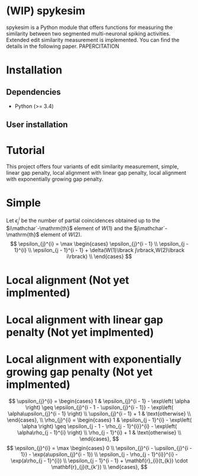 # (WIP) spykesim

spykesim is a Python module that offers functions for measuring the similarity between two segmented multi-neuronal spiking activities.
Extended edit similarity measurement is implemented. You can find the details in the following paper.
PAPERCITATION

# Installation

## Dependencies

- Python (>= 3.4)

## User installation


# Tutorial
This project offers four variants of edit similarity measurement, simple, linear gap penalty, local alignment with linear gap penalty, local alignment with exponentially growing gap penalty.

# Simple
Let $\epsilon_{j}^{i}$ be the number of partial coincidences obtained up to the $i\mathchar`-\mathrm{th}$ element of $W(1)$ and the $j\mathchar`-\mathrm{th}$ element of $W(2)$.
$$
  \epsilon_{j}^{i} = \max
  \begin{cases}
  \epsilon_{j}^{i - 1} \\
  \epsilon_{j - 1}^{i} \\
  \epsilon_{j - 1}^{i - 1} + \delta(W(1)\lbrack j\rbrack,W(2)\lbrack i\rbrack) \\ 
  \end{cases}
$$

# Local alignment (Not yet implmented)

# Local alignment with linear gap penalty (Not yet implmented)

# Local alignment with exponentially growing gap penalty (Not yet implmented)
$$
\upsilon_{j}^{i} = \begin{cases}
1 & \epsilon_{j}^{i - 1} - \exp\left( \alpha \right) \geq \epsilon_{j}^{i - 1 - \upsilon_{j}^{i - 1}} - \exp\left( \alpha\upsilon_{j}^{i - 1} \right) \\
\upsilon_{j}^{i - 1} + 1 & \text{otherwise} \\
\end{cases}, \\
\rho_{j}^{i} = \begin{cases}
1 & \epsilon_{j - 1}^{i} - \exp\left( \alpha \right) \geq \epsilon_{j - 1 - \rho_{j - 1}^{i}}^{i} - \exp\left( \alpha\rho_{j - 1}^{i} \right) \\
\rho_{j - 1}^{i} + 1 & \text{otherwise} \\
\end{cases},
$$
$$
\epsilon_{j}^{i} = \max \begin{cases}
0 \\
\epsilon_{j}^{i - \upsilon_{j}^{i - 1}} - \exp(a\upsilon_{j}^{i - 1}) \\
\epsilon_{j - \rho_{j - 1}^{i}}^{i} - \exp(a\rho_{j - 1}^{i}) \\
\epsilon_{j - 1}^{i - 1} + \mathbf{r}_{i}(t_{k}) \cdot \mathbf{r}_{j}(t_{k'}) \\
\end{cases},
$$
